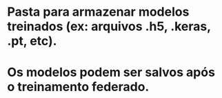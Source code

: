 # Pasta para armazenar modelos treinados (ex: arquivos .h5, .keras, .pt, etc).
# Os modelos podem ser salvos após o treinamento federado.
